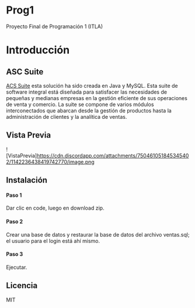 # Prog1
Proyecto Final de Programación 1 (ITLA)
# Introducción
## ASC Suite
[ACS Suite](https://github.com/Deyf3r/Prog1.git "ACS Suite") esta solución ha sido creada en Java y MySQL. Esta suite de software integral está diseñada para satisfacer las necesidades de pequeñas y medianas empresas en la gestión eficiente de sus operaciones de venta y comercio. La suite se compone de varios módulos interconectados que abarcan desde la gestión de productos hasta la administración de clientes y la analítica de ventas.
## Vista Previa
![VistaPrevia]https://cdn.discordapp.com/attachments/750461051845345402/1142236438419742770/image.png
## Instalación
#### Paso 1
Dar clic en code, luego en download zip.
#### Paso 2
Crear una base de datos y restaurar la base de datos del archivo ventas.sql; el usuario para el login está ahí mismo.
#### Paso 3
Ejecutar.
## Licencia
MIT
